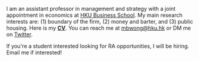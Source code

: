 I am an assistant professor in management and strategy with a joint appointment in economics at [HKU Business School](https://www.hkubs.hku.hk/). My main research interests are: (1) boundary of the firm, (2) money and barter, and (3) public housing. Here is my __[CV](/pdf/CV.pdf)__. You can reach me at [mbwong@hku.hk](mailto:mbwong@hku.hk) or DM me on [Twitter](https://twitter.com/mbwong). 

If you're a student interested looking for RA opportunities, I will be hiring. Email me if interested! 
